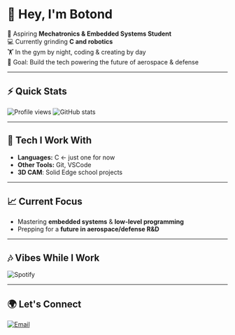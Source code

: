 # 👋 Hey, I'm Botond

🚀 Aspiring **Mechatronics & Embedded Systems Student**  
💻 Currently grinding **C and robotics**  
🏋️ In the gym by night, coding & creating by day  
🎯 Goal: Build the tech powering the future of aerospace & defense  

---

## ⚡ Quick Stats
![Profile views](https://komarev.com/ghpvc/?username=Boti869&style=flat-square&color=blue)
![GitHub stats](https://github-readme-stats.vercel.app/api?username=Boti869&show_icons=true&theme=tokyonight)

---

## 🔧 Tech I Work With
- **Languages:** C <- just one for now
- **Other Tools:** Git, VSCode
- **3D CAM**: Solid Edge school projects

---

## 📈 Current Focus
- Mastering **embedded systems** & **low-level programming**  
- Prepping for a **future in aerospace/defense R&D**  

---

## 🎶 Vibes While I Work
![Spotify](https://spotify-github-profile.vercel.app/api/view?uid=6gzba9yfwqd5e8oezpoloqos4&cover_image=true&theme=default&show_offline=false&background_color=121212&interchange=true)

---

## 🌍 Let's Connect
[![Email](https://img.shields.io/badge/Email-contact-red?style=flat-square&logo=gmail)](botondlevai@gmail.com)


<!--
**Boti869/Boti869** is a ✨ _special_ ✨ repository because its `README.md` (this file) appears on your GitHub profile.

Here are some ideas to get you started:

- 🔭 I’m currently working on ...
- 🌱 I’m currently learning ...
- 👯 I’m looking to collaborate on ...
- 🤔 I’m looking for help with ...
- 💬 Ask me about ...
- 📫 How to reach me: ...
- 😄 Pronouns: ...
- ⚡ Fun fact: ...
# 👋 Hey, I'm Botond
https://open.spotify.com/user/6gzba9yfwqd5e8oezpoloqos4?si=dbfa0ef0e0994be6
-->
